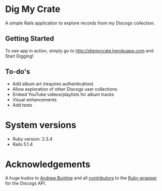 # Dig My Crate

A simple Rails application to explore records from my Discogs collection.

## Getting Started

To see app in action, simply go to http://digmycrate.herokuapp.com and Start Digging!

## To-do's
* Add album art (requires authentication)
* Allow exploration of other Discogs user collections
* Embed YouTube videos/playlists for album tracks
* Visual enhancements
* Add tests

# System versions
* Ruby version: 2.3.4
* Rails 5.1.4

# Acknowledgements
A huge kudos to [Andrew Buntine](https://github.com/buntine) and all [contributors](https://github.com/buntine/discogs/graphs/contributors) to the [Ruby wrapper](https://github.com/buntine/discogs) for the Discogs API.


